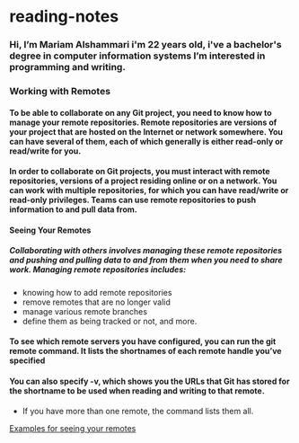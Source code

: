 # reading-notes

###  Hi, I’m Mariam Alshammari i'm 22 years old, i've a bachelor's degree in computer information systems I’m interested in programming and writing.

### Working with Remotes
#### To be able to collaborate on any Git project, you need to know how to manage your remote repositories. Remote repositories are versions of your project that are hosted on the Internet or network somewhere. You can have several of them, each of which generally is either read-only or read/write for you.

#### In order to collaborate on Git projects, you must interact with remote repositories, versions of a project residing online or on a network. You can work with multiple repositories, for which you can have read/write or read-only privileges. Teams can use remote repositories to push information to and pull data from.

#### Seeing Your Remotes

#####  Collaborating with others involves managing these remote repositories and pushing and pulling data to and from them when you need to share work. Managing remote repositories includes:
- knowing how to add remote repositories
- remove remotes that are no longer valid
- manage various remote branches
- define them as being tracked or not, and more.


#### To see which remote servers you have configured, you can run the git remote command. It lists the shortnames of each remote handle you’ve specified

#### You can also specify -v, which shows you the URLs that Git has stored for the shortname to be used when reading and writing to that remote.
- If you have more than one remote, the command lists them all.

[Examples for seeing your remotes](https://blog.udemy.com/git-tutorial-a-comprehensive-guide/#7_2)
